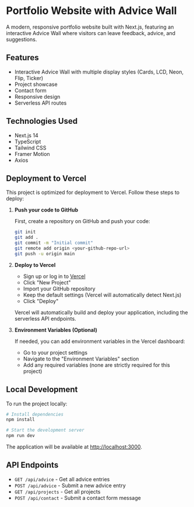 # Portfolio Website with Advice Wall

A modern, responsive portfolio website built with Next.js, featuring an interactive Advice Wall where visitors can leave feedback, advice, and suggestions.

## Features

- Interactive Advice Wall with multiple display styles (Cards, LCD, Neon, Flip, Ticker)
- Project showcase
- Contact form
- Responsive design
- Serverless API routes

## Technologies Used

- Next.js 14
- TypeScript
- Tailwind CSS
- Framer Motion
- Axios

## Deployment to Vercel

This project is optimized for deployment to Vercel. Follow these steps to deploy:

1. **Push your code to GitHub**

   First, create a repository on GitHub and push your code:

   ```bash
   git init
   git add .
   git commit -m "Initial commit"
   git remote add origin <your-github-repo-url>
   git push -u origin main
   ```

2. **Deploy to Vercel**

   - Sign up or log in to [Vercel](https://vercel.com)
   - Click "New Project"
   - Import your GitHub repository
   - Keep the default settings (Vercel will automatically detect Next.js)
   - Click "Deploy"

   Vercel will automatically build and deploy your application, including the serverless API endpoints.

3. **Environment Variables (Optional)**

   If needed, you can add environment variables in the Vercel dashboard:
   - Go to your project settings
   - Navigate to the "Environment Variables" section
   - Add any required variables (none are strictly required for this project)

## Local Development

To run the project locally:

```bash
# Install dependencies
npm install

# Start the development server
npm run dev
```

The application will be available at [http://localhost:3000](http://localhost:3000).

## API Endpoints

- `GET /api/advice` - Get all advice entries
- `POST /api/advice` - Submit a new advice entry
- `GET /api/projects` - Get all projects
- `POST /api/contact` - Submit a contact form message
